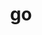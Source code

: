 ---
title: "go"
layout: cache
categories: [package, develop]
meta: {"compilers": ["apple-clang@16.0.0", "gcc@10.2.1", "gcc@10.5.0", "gcc@11.4.0", "gcc@13.3.0", "gcc@7.5.0"], "num_specs": 29, "num_specs_by_stack": {"developer-tools": 4, "developer-tools-aarch64-linux-gnu": 6, "developer-tools-darwin": 6, "developer-tools-manylinux2014": 1, "developer-tools-x86_64_v3-linux-gnu": 6, "hep": 6, "root": 29}, "oss": ["centos7", "rhel8", "sequoia", "ubuntu18.04", "ubuntu22.04"], "platforms": ["darwin", "linux"], "stacks": ["developer-tools", "developer-tools-aarch64-linux-gnu", "developer-tools-darwin", "developer-tools-manylinux2014", "developer-tools-x86_64_v3-linux-gnu", "hep", "root"], "targets": ["aarch64", "x86_64_v3"], "versions": ["1.22.2", "1.22.4", "1.23.3", "1.24.2"]}
spec_details: [{"compiler": "apple-clang@16.0.0", "hash": "2i3mkj4b3t7m27ezjllkxqdz7wq6xuuh", "os": "sequoia", "platform": "darwin", "size": "-", "stacks": ["developer-tools-darwin", "root"], "target": "aarch64", "variants": ["build_system=generic"], "versions": ["1.24.2"]}, {"compiler": "gcc@10.5.0", "hash": "3bjp7xk6omj6zxjur2bcdo56eisxnmiz", "os": "centos7", "platform": "linux", "size": "-", "stacks": ["developer-tools-x86_64_v3-linux-gnu", "root"], "target": "x86_64_v3", "variants": ["build_system=generic"], "versions": ["1.24.2"]}, {"compiler": "apple-clang@16.0.0", "hash": "3hrsb6vsn2fqonvfjmy7y6ai35yxatrb", "os": "sequoia", "platform": "darwin", "size": "-", "stacks": ["developer-tools-darwin", "root"], "target": "aarch64", "variants": ["build_system=generic"], "versions": ["1.24.2"]}, {"compiler": "gcc@11.4.0", "hash": "4eycgzczprwb6fhibnzw535yvskzqiao", "os": "ubuntu22.04", "platform": "linux", "size": "-", "stacks": ["hep", "root"], "target": "x86_64_v3", "variants": ["build_system=generic"], "versions": ["1.24.2"]}, {"compiler": "gcc@11.4.0", "hash": "5hgejhpvouqon2c72gu2vjnwrftpcu2v", "os": "ubuntu22.04", "platform": "linux", "size": "-", "stacks": ["hep", "root"], "target": "x86_64_v3", "variants": ["build_system=generic"], "versions": ["1.24.2"]}, {"compiler": "apple-clang@16.0.0", "hash": "6jcd5exmrsxnz4q2llu6gposr4uootqp", "os": "sequoia", "platform": "darwin", "size": "-", "stacks": ["developer-tools-darwin", "root"], "target": "aarch64", "variants": ["build_system=generic"], "versions": ["1.24.2"]}, {"compiler": "gcc@7.5.0", "hash": "a55mtjarmizbvxzj37q6zrbky6ztjlrm", "os": "ubuntu18.04", "platform": "linux", "size": "-", "stacks": ["developer-tools", "root"], "target": "x86_64_v3", "variants": ["build_system=generic"], "versions": ["1.22.2"]}, {"compiler": "gcc@13.3.0", "hash": "dldd6qpmgimbtjer7firswpipckwic3j", "os": "rhel8", "platform": "linux", "size": "-", "stacks": ["developer-tools-aarch64-linux-gnu", "root"], "target": "aarch64", "variants": ["build_system=generic"], "versions": ["1.24.2"]}, {"compiler": "gcc@10.5.0", "hash": "dqnm433bmnntjhv4f6pbqgtk7w46yi3m", "os": "centos7", "platform": "linux", "size": "-", "stacks": ["developer-tools-x86_64_v3-linux-gnu", "root"], "target": "x86_64_v3", "variants": ["build_system=generic"], "versions": ["1.24.2"]}, {"compiler": "gcc@11.4.0", "hash": "e4dlvbfemccicdhi36ogybggpssmcahq", "os": "ubuntu22.04", "platform": "linux", "size": "-", "stacks": ["hep", "root"], "target": "x86_64_v3", "variants": ["build_system=generic"], "versions": ["1.24.2"]}, {"compiler": "gcc@10.2.1", "hash": "e4hvokiiliowhv5nmjr4gud5je3il4dl", "os": "centos7", "platform": "linux", "size": "-", "stacks": ["developer-tools-manylinux2014", "root"], "target": "x86_64_v3", "variants": ["build_system=generic"], "versions": ["1.23.3"]}, {"compiler": "gcc@13.3.0", "hash": "fcfegaj3mal4xdliptqpdqc5hza4wcic", "os": "rhel8", "platform": "linux", "size": "-", "stacks": ["developer-tools-aarch64-linux-gnu", "root"], "target": "aarch64", "variants": ["build_system=generic"], "versions": ["1.24.2"]}, {"compiler": "gcc@13.3.0", "hash": "g47s5bhf5fny6pio6tx4gtz2sru5il2k", "os": "rhel8", "platform": "linux", "size": "-", "stacks": ["developer-tools-aarch64-linux-gnu", "root"], "target": "aarch64", "variants": ["build_system=generic"], "versions": ["1.24.2"]}, {"compiler": "gcc@13.3.0", "hash": "gq4m3izwxgifnh5gjsfv3u6pjnb6wste", "os": "rhel8", "platform": "linux", "size": "-", "stacks": ["developer-tools-aarch64-linux-gnu", "root"], "target": "aarch64", "variants": ["build_system=generic"], "versions": ["1.24.2"]}, {"compiler": "gcc@11.4.0", "hash": "lmjg76dw2e4q6nrcs745lqd2jxkhuunv", "os": "ubuntu22.04", "platform": "linux", "size": "-", "stacks": ["hep", "root"], "target": "x86_64_v3", "variants": ["build_system=generic"], "versions": ["1.24.2"]}, {"compiler": "gcc@7.5.0", "hash": "p5xlsoqvvi4tp2cfmhiugsl5jeydkm26", "os": "ubuntu18.04", "platform": "linux", "size": "-", "stacks": ["developer-tools", "root"], "target": "x86_64_v3", "variants": ["build_system=generic"], "versions": ["1.22.4"]}, {"compiler": "gcc@10.5.0", "hash": "ps2hwcyj5feqursymuh3j72jmddd3n7u", "os": "centos7", "platform": "linux", "size": "-", "stacks": ["developer-tools-x86_64_v3-linux-gnu", "root"], "target": "x86_64_v3", "variants": ["build_system=generic"], "versions": ["1.24.2"]}, {"compiler": "gcc@13.3.0", "hash": "q3qomo5h4f5lswl2elxostq4jixl3qag", "os": "rhel8", "platform": "linux", "size": "-", "stacks": ["developer-tools-aarch64-linux-gnu", "root"], "target": "aarch64", "variants": ["build_system=generic"], "versions": ["1.24.2"]}, {"compiler": "apple-clang@16.0.0", "hash": "qn74xgz2dicxbv2kmkc2fftbltdcvfdj", "os": "sequoia", "platform": "darwin", "size": "-", "stacks": ["developer-tools-darwin", "root"], "target": "aarch64", "variants": ["build_system=generic"], "versions": ["1.24.2"]}, {"compiler": "gcc@10.5.0", "hash": "qswzd4wghxlw4b54cbz54i66d63tst2v", "os": "centos7", "platform": "linux", "size": "-", "stacks": ["developer-tools-x86_64_v3-linux-gnu", "root"], "target": "x86_64_v3", "variants": ["build_system=generic"], "versions": ["1.24.2"]}, {"compiler": "gcc@10.5.0", "hash": "rd6lmcfe4tlocah5kqasqyqubzfrtnyp", "os": "centos7", "platform": "linux", "size": "-", "stacks": ["developer-tools-x86_64_v3-linux-gnu", "root"], "target": "x86_64_v3", "variants": ["build_system=generic"], "versions": ["1.24.2"]}, {"compiler": "gcc@13.3.0", "hash": "rgwug7ejo4eu4la6fmgewd2audbtrb56", "os": "rhel8", "platform": "linux", "size": "-", "stacks": ["developer-tools-aarch64-linux-gnu", "root"], "target": "aarch64", "variants": ["build_system=generic"], "versions": ["1.24.2"]}, {"compiler": "apple-clang@16.0.0", "hash": "rleb5flg2lwqbhzbyilkmxty5vmwffay", "os": "sequoia", "platform": "darwin", "size": "-", "stacks": ["developer-tools-darwin", "root"], "target": "aarch64", "variants": ["build_system=generic"], "versions": ["1.24.2"]}, {"compiler": "gcc@7.5.0", "hash": "sstmwfuct523c3o2rlsbxjq7oofuct26", "os": "ubuntu18.04", "platform": "linux", "size": "-", "stacks": ["developer-tools", "root"], "target": "x86_64_v3", "variants": ["build_system=generic"], "versions": ["1.22.2"]}, {"compiler": "apple-clang@16.0.0", "hash": "x6txtosuwq2be7zbjvewctio67kfv6hs", "os": "sequoia", "platform": "darwin", "size": "-", "stacks": ["developer-tools-darwin", "root"], "target": "aarch64", "variants": ["build_system=generic"], "versions": ["1.24.2"]}, {"compiler": "gcc@7.5.0", "hash": "xrpun7jptx2g76vvcw7ucti53kgrldor", "os": "ubuntu18.04", "platform": "linux", "size": "-", "stacks": ["developer-tools", "root"], "target": "x86_64_v3", "variants": ["build_system=generic"], "versions": ["1.22.2"]}, {"compiler": "gcc@11.4.0", "hash": "yjyrl5newulxfaspbtv46h4jnkf7ry2f", "os": "ubuntu22.04", "platform": "linux", "size": "-", "stacks": ["hep", "root"], "target": "x86_64_v3", "variants": ["build_system=generic"], "versions": ["1.24.2"]}, {"compiler": "gcc@11.4.0", "hash": "zv5vgn7myzd52wtc564nqzydzuqsu3yy", "os": "ubuntu22.04", "platform": "linux", "size": "-", "stacks": ["hep", "root"], "target": "x86_64_v3", "variants": ["build_system=generic"], "versions": ["1.24.2"]}, {"compiler": "gcc@10.5.0", "hash": "zvhgsslx27wkykopyqlndk7ypxjoy5pk", "os": "centos7", "platform": "linux", "size": "-", "stacks": ["developer-tools-x86_64_v3-linux-gnu", "root"], "target": "x86_64_v3", "variants": ["build_system=generic"], "versions": ["1.24.2"]}]
---